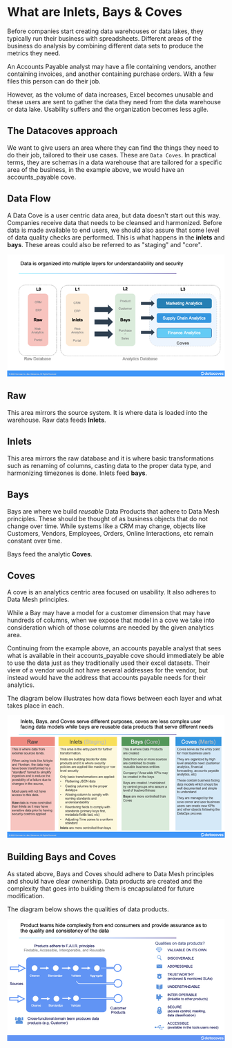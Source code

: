 # What are Inlets, Bays & Coves

Before companies start creating data warehouses or data lakes, they typically run their business with spreadsheets. Different areas of the business do analysis by combining different data sets to produce the metrics they need.

An Accounts Payable analyst may have a file containing vendors, another containing invoices, and another containing purchase orders. With a few files this person can do their job.

However, as the volume of data increases, Excel becomes unusable and these users are sent to gather the data they need from the data warehouse or data lake. Usability suffers and the organization becomes less agile.

## The Datacoves approach

We want to give users an area where they can find the things they need to do their job, tailored to their use cases. These are `Data Coves`. In practical terms, they are schemas in a data warehouse that are tailored for a specific area of the business, in the example above, we would have an accounts_payable cove.

## Data Flow

A Data Cove is a user centric data area, but data doesn't start out this way. Companies receive data that needs to be cleansed and harmonized. Before data is made available to end users, we should also assure that some level of data quality checks are performed. This is what happens in the **inlets** and **bays**. These areas could also be referred to as "staging" and "core".

![inlets-bays-coves](./assets/inlets-bays-coves.png)

## Raw

This area mirrors the source system. It is where data is loaded into the warehouse. Raw data feeds **Inlets**.

## Inlets

This area mirrors the raw database and it is where basic transformations such as renaming of columns, casting data to the proper data type, and harmonizing timezones is done. Inlets feed **bays**.

## Bays

Bays are where we build *reusable* Data Products that adhere to Data Mesh principles. These should be thought of as business objects that do not change over time. While systems like a CRM may change, objects like Customers, Vendors, Employees, Orders, Online Interactions, etc remain constant over time.

Bays feed the analytic **Coves**.

## Coves

A cove is an analytics centric area focused on usability. It also adheres to Data Mesh principles.

While a Bay may have a model for a customer dimension that may have hundreds of columns, when we expose that model in a cove we take into consideration which of those columns are needed by the given analytics area.

Continuing from the example above, an accounts payable analyst that sees what is available in their accounts_payable cove should immediately be able to use the data just as they traditionally used their excel datasets. Their view of a vendor would not have several addresses for the vendor, but instead would have the address that accounts payable needs for their analytics.

The diagram below illustrates how data flows between each layer and what takes place in each.

![inlets-bays-coves2](./assets/inlets-bays-coves2.png)

## Building Bays and Coves

As stated above, Bays and Coves should adhere to Data Mesh principles and should have clear ownership. Data products are created and the complexity that goes into  building them is encapsulated for future modification.

The diagram below shows the qualities of data products.

![data-products](./assets/data-products.png)
